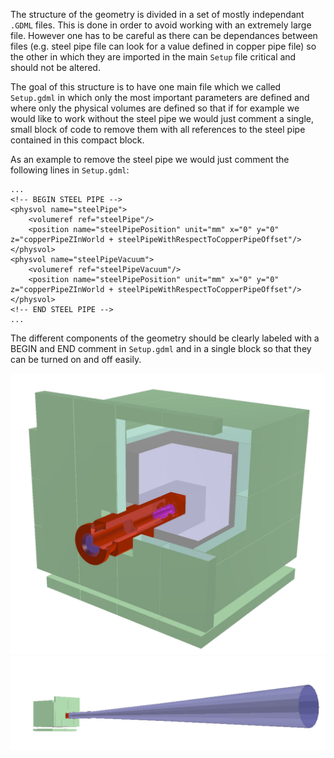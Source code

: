The structure of the geometry is divided in a set of mostly independant `.GDML` files. This is done in order to avoid working with an extremely large file. However one has to be careful as there can be dependances between files (e.g. steel pipe file can look for a value defined in copper pipe file) so the other in which they are imported in the main `Setup` file critical and should not be altered.

The goal of this structure is to have one main file which we called `Setup.gdml` in which only the most important parameters are defined and where only the physical volumes are defined so that if for example we would like to work without the steel pipe we would just comment a single, small block of code to remove them with all references to the steel pipe contained in this compact block.

As an example to remove the steel pipe we would just comment the following lines in `Setup.gdml`:

```
...
<!-- BEGIN STEEL PIPE -->
<physvol name="steelPipe">
    <volumeref ref="steelPipe"/>
    <position name="steelPipePosition" unit="mm" x="0" y="0" z="copperPipeZInWorld + steelPipeWithRespectToCopperPipeOffset"/>
</physvol>
<physvol name="steelPipeVacuum">
    <volumeref ref="steelPipeVacuum"/>
    <position name="steelPipePosition" unit="mm" x="0" y="0" z="copperPipeZInWorld + steelPipeWithRespectToCopperPipeOffset"/>
</physvol>
<!-- END STEEL PIPE -->
...
```

The different components of the geometry should be clearly labeled with a BEGIN and END comment in `Setup.gdml` and in a single block so that they can be turned on and off easily.

![alt text](/miscellaneous/pictures/reference.JPG "BabyIAXO/reference@688356a3")
![alt text](/miscellaneous/pictures/steel_pipe.JPG "BabyIAXO/with_steel_pipe@bf2eab49")
